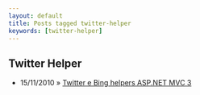 ```yaml
---
layout: default
title: Posts tagged twitter-helper
keywords: [twitter-helper]
---
```

<h2 class="category">Twitter Helper</h2>
<ul class="posts">
<li>
<p>
<span class="date">15/11/2010</span> &raquo; 
<a href="/blog/twitter-bing-helpers-asp-net-mvc-3">Twitter e Bing helpers ASP.NET MVC 3</a>
</p>
</li> 
</ul>
